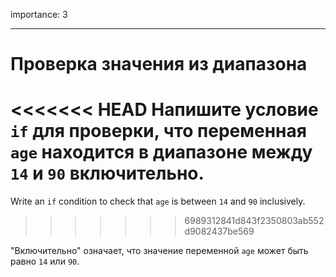 importance: 3

---

# Проверка значения из диапазона

<<<<<<< HEAD
Напишите условие `if` для проверки, что переменная `age` находится в диапазоне между `14` и `90` включительно.
=======
Write an `if` condition to check that `age` is between `14` and `90` inclusively.
>>>>>>> 6989312841d843f2350803ab552d9082437be569

"Включительно" означает, что значение переменной `age` может быть равно `14` или `90`.
